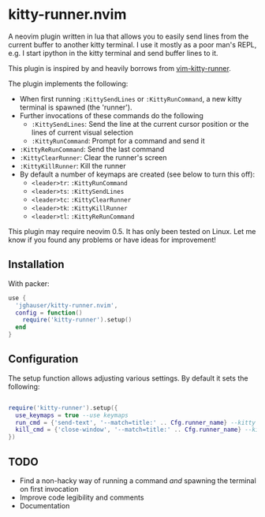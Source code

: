 # kitty-runner.nvim

A neovim plugin written in lua that allows you to easily send lines from the current buffer to another kitty terminal. I use it mostly as a poor man's REPL, e.g. I start ipython in the kitty terminal and send buffer lines to it.

This plugin is inspired by and heavily borrows from [vim-kitty-runner](https://github.com/LkeMitchll/vim-kitty-runner).

The plugin implements the following:

- When first running `:KittySendLines` or `:KittyRunCommand`, a new kitty terminal is spawned (the 'runner').
- Further invocations of these commands do the following
  - `:KittySendLines`: Send the line at the current cursor position or the lines of current visual selection
  - `:KittyRunCommand`: Prompt for a command and send it
- `:KittyReRunCommand`: Send the last command
- `:KittyClearRunner`: Clear the runner's screen
- `:KittyKillRunner`: Kill the runner
- By default a number of keymaps are created (see below to turn this off):
  - `<leader>tr`: `:KittyRunCommand`
  - `<leader>ts`: `:KittySendLines`
  - `<leader>tc`: `:KittyClearRunner`
  - `<leader>tk`: `:KittyKillRunner`
  - `<leader>tl`: `:KittyReRunCommand`

This plugin may require neovim 0.5. It has only been tested on Linux. Let me know if you found any problems or have ideas for improvement!

## Installation

With packer:

```lua
use {
  'jghauser/kitty-runner.nvim',
  config = function()
    require('kitty-runner').setup()
  end
}
```

## Configuration

The setup function allows adjusting various settings. By default it sets the following:

```lua

require('kitty-runner').setup({
  use_keymaps = true --use keymaps
  run_cmd = {'send-text', '--match=title:' .. Cfg.runner_name} --kitty arguments when sending lines/command
  kill_cmd = {'close-window', '--match=title:' .. Cfg.runner_name} --kitty arguments when killing a runner
})


```

## TODO

- Find a non-hacky way of running a command *and* spawning the terminal on first invocation
- Improve code legibility and comments
- Documentation
